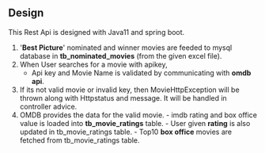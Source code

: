 ## Design

This Rest Api is designed with Java11 and spring boot.

1. '**Best Picture**' nominated and winner movies are feeded to mysql database in **tb_nominated_movies** (from the given excel file).
2. When User searches for a movie with apikey, 
    - Api key and Movie Name is validated by communicating with **omdb api**. 
3. If its not valid movie or invalid key, then MovieHttpException will be thrown along with Httpstatus and message. 
   It will be  handled in controller advice.
3. OMDB provides the data for the valid movie.
        - imdb rating and box office value is loaded into **tb_movie_ratings** table.
        - User given **rating** is also updated in tb_movie_ratings table.
        - Top10 **box office** movies are fetched from tb_movie_ratings table.
  
    
